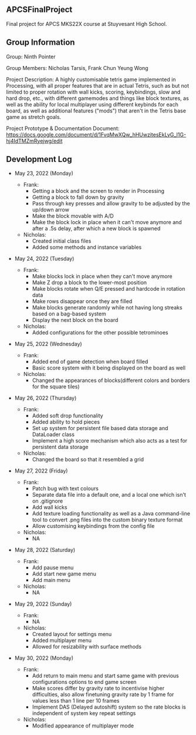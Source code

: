 ## APCSFinalProject
Final project for APCS MKS22X course at Stuyvesant High School.

## Group Information

Group: Ninth Pointer

Group Members: Nicholas Tarsis, Frank Chun Yeung Wong

Project Description: A highly customisable tetris game implemented in Processing, with all proper features that are in actual Tetris, such as but not limited to proper rotation with wall kicks, scoring, keybindings, slow and hard drop, etc., with different gamemodes and things like block textures, as well as the ability for local multiplayer using different keybinds for each board, as well as additional features ("mods") that aren't in the Tetris base game as stretch goals.

Project Prototype & Documentation Document: https://docs.google.com/document/d/1FvqMwXQw_hHUwzitesEkLyG_I1G-hj4IdTMZmRyejwg/edit

## Development Log

- May 23, 2022 (Monday)
	- Frank:
		- Getting a block and the screen to render in Processing
		- Getting a block to fall down by gravity
		- Pass through key presses and allow gravity to be adjusted by the up/down arrow
		- Make the block movable with A/D
		- Make the block lock in place when it can't move anymore and after a .5s delay, after which a new block is spawned
	- Nicholas: 
		- Created initial class files
		- Added some methods and instance variables

- May 24, 2022 (Tuesday)
	- Frank:
		- Make blocks lock in place when they can't move anymore
		- Make Z drop a block to the lower-most position
		- Make blocks rotate when Q/E pressed and hardcode in rotation data
		- Make rows disappear once they are filled
		- Make blocks generate randomly while not having long streaks based on a bag-based system
		- Display the next block on the board
	- Nicholas: 
		- Added configurations for the other possible tetrominoes
	
- May 25, 2022 (Wednesday)
	- Frank:
		- Added end of game detection when board filled
		- Basic score system with it being displayed on the board as well
	- Nicholas:
		- Changed the appearances of blocks(different colors and borders for the square tiles)

- May 26, 2022 (Thursday)
	- Frank:
		- Added soft drop functionality
		- Added ability to hold pieces
		- Set up system for persistent file based data storage and DataLoader class
		- Implement a high score mechanism which also acts as a test for persistent data storage
	- Nicholas:
		- Changed the board so that it resembled a grid

- May 27, 2022 (Friday)
	- Frank: 
		- Patch bug with text colours
		- Separate data file into a default one, and a local one which isn't on .gitignore
		- Add wall kicks
		- Add texture loading functionality as well as a Java command-line tool to convert .png files into the custom binary texture format
		- Allow customising keybindings from the config file
	- Nicholas:
		- NA
- May 28, 2022 (Saturday)
	- Frank:
		- Add pause menu
		- Add start new game menu
		- Add main menu
	- Nicholas:
		- NA
- May 29, 2022 (Sunday)
	- Frank:
		- NA
	- Nicholas:
		- Created layout for settings menu
		- Added multiplayer menu
		- Allowed for resizability with surface methods
- May 30, 2022 (Monday)
	- Frank:
		- Add return to main menu and start same game with previous configurations options to end game screen
		- Make scores differ by gravity rate to incentivise higher difficulties, also allow finetuning gravity rate by 1 frame for values less than 1 line per 10 frames
		- Implement DAS (Delayed autoshift) system so the rate blocks is independent of system key repeat settings
	- Nicholas:
		- Modified appearance of multiplayer mode
